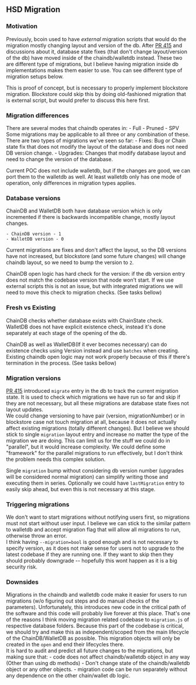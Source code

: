 
## HSD Migration
### Motivation
  Previously, bcoin used to have *external* migration scripts that would do
  the migration mostly changing layout and version of the db.
  After [PR 415][pr415] and discussions about it,
  database state fixes (that don't change layout/version of the db)
  have moved inside of the chaindb/walletdb instead.
  These two are different type of migrations, but I believe having migration
  inside db implementations makes them easier to use.
  You can see different type of migration setups below.

  This is proof of concept, but is necessary to properly implement
  blockstore migration. Blockstore could skip this by doing old-fashioned
  migration that is external script, but would prefer to discuss this here
  first.

### Migration differences
  There are several modes that chaindb operates in:
    - Full
    - Pruned
    - SPV
  Some migrations may be applicable to all three or any combination of these.  
  There are two types of migrations we've seen so far:
    - Fixes: Bug or Chain state fix that does not modify the layout of the
      database and does not need DB version change.
    - Upgrades: Changes that modify database layout and need to change the
      version of the database.
  
  Current POC does not include walletdb, but if the changes are good, we can
  port them to the walletdb as well. At least walletdb only has one mode of
  operation, only differences in migration types applies.

### Database versions
  ChainDB and WalletDB both have database version which is only incremented
  if there is backwards incompatible change, mostly layout changes.
  
    - ChainDB version - 1
    - WalletDB version - 0

  Current migrations are fixes and don't affect the layout, so the DB versions
  have not increased, but blockstore (and some future changes) will change
  chaindb layout, so we need to bump the version to `2`.

  ChainDB open logic has hard check for the version: if the db version entry
  does not match the codebase version that node won't start. If we use external
  scripts this is not an issue, but with integrated migrations we will need to
  move this check to migration checks. (See tasks bellow)

### Fresh vs Existing
  ChainDB checks whether database exists with ChainState check.  
  WalletDB does not have explicit existence check, instead it's done
  separately at each stage of the opening of the db.
  
  ChainDB as well as WalletDB(If it ever becomes necessary) can do
  existence checks using Version instead and use `batches` when creating.
  Existing chaindb open logic may not work properly because of this if
  there's termination in the process. (See tasks bellow)

### Migration versions
  [PR 415][pr415] introduced `migrate` entry in the db to track the current
  migration state. It is used to check which migrations we have run so far
  and skip if they are not necessary, but all these migrations are database
  state fixes not layout updates.  
  We could change versioning to have pair (version, migrationNumber) or
  in blockstore case not touch migration at all, because it does not actually
  affect existing migrations (totally different changes). But I believe
  we should stick to single `migration` layout entry and increase
  no matter the type of the migration we are doing. This can limit us
  for the stuff we could do in "parallel", but it would increase complexity.
  We could define some "framework" for the parallel migrations to run
  effectively, but I don't think the problem needs this complex solution.

  Single `migration` bump without considering db version number (upgrades will
  be considered normal migration) can simplify writing those and executing
  them in series. Optionally we could have `lastMigration` entry to easily
  skip ahead, but even this is not necessary at this stage.

### Triggering migrations
  We don't want to start migrations without notifying users first, so
  migrations must not start without user input. I believe we can stick
  to the similar pattern to walletdb and accept migration flag that will
  allow all migrations to run, otherwise throw an error.  
  I think having `--migration=bool` is good enough and is not necessary to
  specify version, as it does not make sense for users not to upgrade
  to the latest codebase if they are running one. If they want to skip
  then they should probably downgrade -- hopefully this wont happen
  as it is a big security risk.

### Downsides
  Migrations in the chaindb and walletdb code make it easier for users
  to run migrations (w/o figuring out steps and do manual checks of the
  parameters). Unfortunately, this introduces new code in the critical
  path of the software and this code will probably live forever
  at this place. That's one of the reasons I think moving migration
  related codebase to `migration.js` of respective database folders.
    Because this part of the codebase is critical, we should try
  and make this as independent/scoped from the main lifecycle of
  the ChainDB/WalletDB as possible. This migration objects will only
  be created in the `open` and end their lifecycles there.  
  It is hard to audit and predict all future changes to the migrations,
  but making sure that:
    - code does not affect chaindb/walletdb object in any way (Other than using
      db methods)
      - Don't change state of the chaindb/walletdb object or any other objects.
    - migration code can be run separately without any dependence on the other
      chain/wallet db logic.

[pr415]: https://github.com/handshake-org/hsd/pull/415
